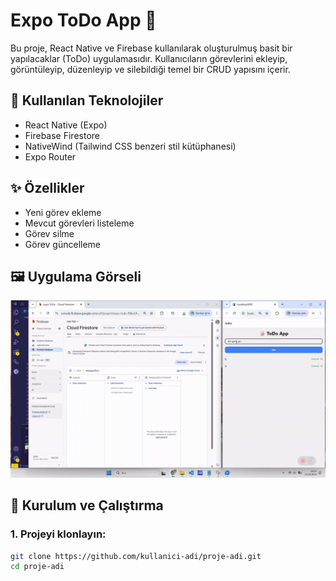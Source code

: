 # Expo ToDo App 📝

Bu proje, React Native ve Firebase kullanılarak oluşturulmuş basit bir yapılacaklar (ToDo) uygulamasıdır. Kullanıcıların görevlerini ekleyip, görüntüleyip, düzenleyip ve silebildiği temel bir CRUD yapısını içerir.

## 🔧 Kullanılan Teknolojiler

- React Native (Expo)
- Firebase Firestore
- NativeWind (Tailwind CSS benzeri stil kütüphanesi)
- Expo Router

## ✨ Özellikler

- Yeni görev ekleme
- Mevcut görevleri listeleme
- Görev silme
- Görev güncelleme

## 🖼️ Uygulama Görseli

![Uygulama Önizleme](./assets/toDo.gif)

## 🚀 Kurulum ve Çalıştırma

### 1. Projeyi klonlayın:

```bash
git clone https://github.com/kullanici-adi/proje-adi.git
cd proje-adi
```
